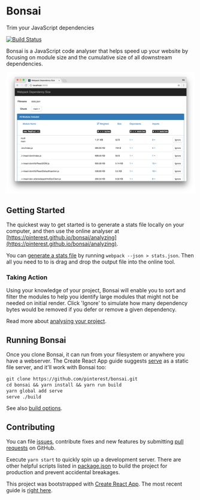 # Bonsai

Trim your JavaScript dependencies

[![Build Status](https://travis-ci.org/pinterest/bonsai.svg?branch=master)](https://travis-ci.org/pinterest/bonsai)

Bonsai is a JavaScript code analyser that helps speed up your website by focusing on module size and the cumulative size of all downstream dependencies.

![What Bonsai looks like](bonsai-interface.png)

## Getting Started

The quickest way to get started is to generate a stats file locally on your computer, and then use the online analyser at [https://pinterest.github.io/bonsai/analyzing](https://pinterest.github.io/bonsai/analyzing).

You can [generate a stats file](stats-files.md) by running `webpack --json > stats.json`. Then all you need to to is drag and drop the output file into the online tool.

### Taking Action

Using your knowledge of your project, Bonsai will enable you to sort and filter the modules to help you identify large modules that might not be needed on initial render. Click 'Ignore' to simulate how many dependency bytes would be removed if you defer or remove a given dependency.

Read more about [analysing your project](analyzing.md).

## Running Bonsai

Once you clone Bonsai, it can run from your filesystem or anywhere you have a webserver. The Create React App guide suggests [serve](https://github.com/zeit/serve) as a static file server, and it'll work with Bonsai too:

```
git clone https://github.com/pinterest/bonsai.git
cd bonsai && yarn install && yarn run build
yarn global add serve
serve ./build
```

See also [build options](build-options.md).

## Contributing

You can file [issues](https://github.com/pinterest/bonsai/issues), contribute fixes and new features by submitting [pull requests](https://github.com/pinterest/bonsai/pulls) on GitHub.

Execute `yarn start` to quickly spin up a development server. There are other helpful scripts listed in [package.json](https://github.com/pinterest/bonsai/blob/master/package.json) to build the project for production and prevent accidental breakages.

This project was bootstrapped with [Create React App](https://github.com/facebookincubator/create-react-app). The most recent guide is [right here](https://github.com/facebookincubator/create-react-app/blob/master/packages/react-scripts/template/README.md).
